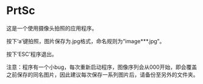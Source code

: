 # PrtSc

这是一个使用摄像头拍照的应用程序。

按下‘a’键拍照，图片保存为.jpg格式，命名规则为“image***.jpg”。

按下‘ESC’程序退出。

注意：程序有一个小bug，每次重新启动程序，图像序列会从000开始，即会覆盖之前保存的同名图片，因此建议每次保存一系列图片后，请备份至另外的文件夹。

